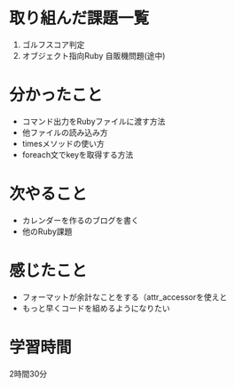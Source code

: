 # 取り組んだ課題一覧
1. ゴルフスコア判定
2. オブジェクト指向Ruby 自販機問題(途中)
 
# 分かったこと
- コマンド出力をRubyファイルに渡す方法
- 他ファイルの読み込み方
- timesメソッドの使い方
- foreach文でkeyを取得する方法
# 次やること
- カレンダーを作るのブログを書く
- 他のRuby課題
# 感じたこと
- フォーマットが余計なことをする（attr_accessorを使えと
- もっと早くコードを組めるようになりたい
# 学習時間
2時間30分